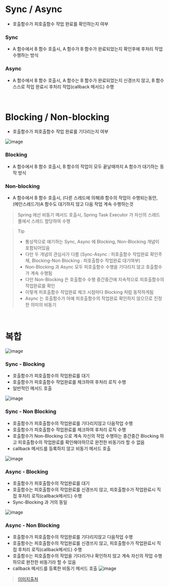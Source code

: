 # Sync / Async
* 호출함수가 피호출함수 작업 완료를 확인하는지 여부

### Sync
* A 함수에서 B 함수 호출시, A 함수가 B 함수가 완료되었는지 확인후에 후처리 작업 수행하는 방식

### Async
* A 함수에서 B 함수 호출시, A 함수는 B 함수가 완료되었는지 신경쓰지 않고, B 함수 스스로 작업 완료시 후처리 작업(callback 메서드) 수행

<br>

# Blocking / Non-blocking
* 호출함수가 피호출함수 작업 완료를 기다리는지 여부

![image](https://user-images.githubusercontent.com/48702893/109412553-05b62d00-79ec-11eb-90fc-61281cd34277.png)

### Blocking
* A 함수에서 B 함수 호출시, B 함수의 작업이 모두 끝날때까지 A 함수가 대기하는 동작 방식 

### Non-blocking
* A 함수에서 B 함수 호출시, (다른 스레드에 의해)B 함수의 작업이 수행되는동안, (메인스레드가)A 함수도 대기하지 않고 다음 작업 계속 수행하는것
> Spring 에선 비동기 메서드 호출시, Spring Task Executor 가 자신의 스레드 풀에서 스레드 할당하여 수행

> Tip
> * 통상적으로 얘기하는 Sync, Async 에 Blocking, Non-Blocking 개념이 포함되어있음
> * 다만 두 개념의 관심사가 다름 (Sync-Async : 피호출함수 작업완료 확인주체, Blocking-Non Blocking : 피호출함수 작업완료 대기여부)
> * Non-Blocking 과 Async 모두 피호출함수 수행을 기다리지 않고 호출함수가 계속 수행됨
> * 다만 Non-Blocking 은 호출함수 수행 중간중간에 지속적으로 피호출함수의 작업완료를 확인
> * 이렇게 피호출함수 작업완료 체크 시점마다 Blocking 처럼 동작하게됨
> * Async 는 호출함수가 아예 피호출함수의 작업완료 확인하지 않으므로 진정한 의미의 비동기

<br>

# 복합

![image](https://user-images.githubusercontent.com/48702893/109412849-ac4efd80-79ed-11eb-97e0-301d16e4e7fb.png)

### Sync - Blocking
* 호출함수가 피호출함수의 작업완료를 대기
* 호출함수가 피호출함수 작업완료를 체크하여 후처리 로직 수행
* 일반적인 메서드 호출

![image](https://user-images.githubusercontent.com/48702893/109412880-e4eed700-79ed-11eb-977e-a9b960318dca.png)


### Sync - Non Blocking
* 호출함수가 피호출함수의 작업완료를 기다리지않고 다음작업 수행
* 호출함수가 피호출함수 작업완료를 체크하여 후처리 로직 수행
* 호출함수가 Non-Blocking 으로 계속 자신의 작업 수행하는 중간중간 Blocking 하고 피호출함수의 작업완료를 확인해야하므로 완전한 비동기라 할 수 없음
* callback 메서드를 등록하지 않고 비동기 메서드 호출 
 
![image](https://user-images.githubusercontent.com/48702893/109412875-ddc7c900-79ed-11eb-89a8-970374a1cc6a.png)

### Async - Blocking
* 호출함수가 피호출함수의 작업완료를 대기
* 호출함수는 피호출함수의 작업완료를 신경쓰지 않고, 피호출함수가 작업완료시 직접 후처리 로직(callback메서드) 수행
* Sync-Blocking 과 거의 동일
 
![image](https://user-images.githubusercontent.com/48702893/109412879-e1f3e680-79ed-11eb-944c-271d7f8332e9.png)

### Async - Non Blocking
* 호출함수가 피호출함수의 작업완료를 기다리지않고 다음작업 수행
* 호출함수는 피호출함수의 작업완료를 신경쓰지 않고, 피호출함수가 작업완료시 직접 후처리 로직(callback메서드) 수행
* 호출함수는 피호출함수의 작업을 기다리거나 확인하지 않고 계속 자신의 작업 수행하므로 완전한 비동기라 할 수 있음
* callback 메서드를 등록한 비동기 메서드 호출
![image](https://user-images.githubusercontent.com/48702893/109412882-e7513100-79ed-11eb-8d43-d18b2786486d.png)


> [이미지출처](http://homoefficio.github.io/2017/02/19/Blocking-NonBlocking-Synchronous-Asynchronous/)